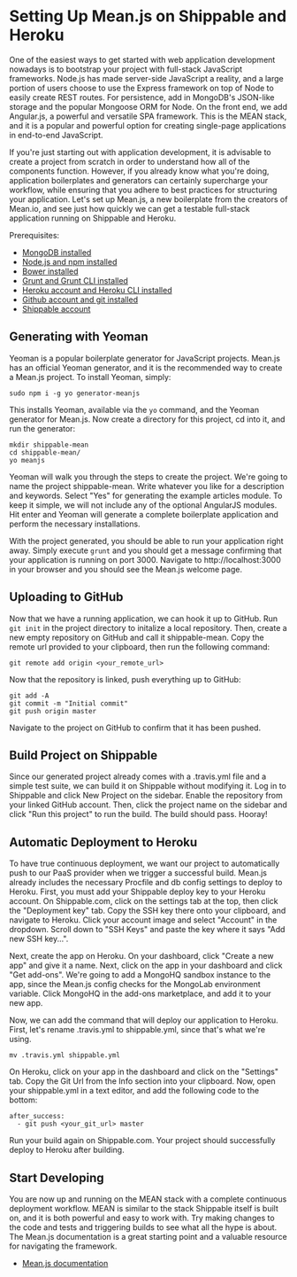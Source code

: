# Setting Up Mean.js on Shippable and Heroku

One of the easiest ways to get started with web application development nowadays is to bootstrap your project with full-stack JavaScript frameworks. Node.js has made server-side JavaScript a reality, and a large portion of users choose to use the Express framework on top of Node to easily create REST routes. For persistence, add in MongoDB's JSON-like storage and the popular Mongoose ORM for Node. On the front end, we add Angular.js, a powerful and versatile SPA framework. This is the MEAN stack, and it is a popular and powerful option for creating single-page applications in end-to-end JavaScript.

If you're just starting out with application development, it is advisable to create a project from scratch in order to understand how all of the components function. However, if you already know what you're doing, application boilerplates and generators can certainly supercharge your workflow, while ensuring that you adhere to best practices for structuring your application. Let's set up Mean.js, a new boilerplate from the creators of Mean.io, and see just how quickly we can get a testable full-stack application running on Shippable and Heroku.

Prerequisites:

* [MongoDB installed](http://docs.mongodb.org/manual/installation/)
* [Node.js and npm installed](http://nodejs.org/download/)
* [Bower installed](http://bower.io/)
* [Grunt and Grunt CLI installed](http://gruntjs.com/installing-grunt)
* [Heroku account and Heroku CLI installed](https://devcenter.heroku.com/articles/heroku-command)
* [Github account and git installed](https://github.com/)
* [Shippable account](https://www.shippable.com/)

## Generating with Yeoman

Yeoman is a popular boilerplate generator for JavaScript projects. Mean.js has an official Yeoman generator, and it is the recommended way to create a Mean.js project. To install Yeoman, simply:

    sudo npm i -g yo generator-meanjs

This installs Yeoman, available via the `yo` command, and the Yeoman generator for Mean.js. Now create a directory for this project, cd into it, and run the generator:

    mkdir shippable-mean
    cd shippable-mean/
    yo meanjs

Yeoman will walk you through the steps to create the project. We're going to name the project shippable-mean. Write whatever you like for a description and keywords. Select "Yes" for generating the example articles module. To keep it simple, we will not include any of the optional AngularJS modules. Hit enter and Yeoman will generate a complete boilerplate application and perform the necessary installations.

With the project generated, you should be able to run your application right away. Simply execute `grunt` and you should get a message confirming that your application is running on port 3000. Navigate to http://localhost:3000 in your browser and you should see the Mean.js welcome page.

## Uploading to GitHub

Now that we have a running application, we can hook it up to GitHub. Run `git init` in the project directory to initalize a local repository. Then, create a new empty repository on GitHub and call it shippable-mean. Copy the remote url provided to your clipboard, then run the following command:

    git remote add origin <your_remote_url>

Now that the repository is linked, push everything up to GitHub:

    git add -A
    git commit -m "Initial commit"
    git push origin master

Navigate to the project on GitHub to confirm that it has been pushed.

## Build Project on Shippable

Since our generated project already comes with a .travis.yml file and a simple test suite, we can build it on Shippable without modifying it. Log in to Shippable and click New Project on the sidebar. Enable the repository from your linked GitHub account. Then, click the project name on the sidebar and click "Run this project" to run the build. The build should pass. Hooray!

## Automatic Deployment to Heroku

To have true continuous deployment, we want our project to automatically push to our PaaS provider when we trigger a successful build. Mean.js already includes the necessary Procfile and db config settings to deploy to Heroku. First, you must add your Shippable deploy key to your Heroku account. On Shippable.com, click on the settings tab at the top, then click the "Deployment key" tab. Copy the SSH key there onto your clipboard, and navigate to Heroku. Click your account image and select "Account" in the dropdown. Scroll down to "SSH Keys" and paste the key where it says "Add new SSH key...".

Next, create the app on Heroku. On your dashboard, click "Create a new app" and give it a name. Next, click on the app in your dashboard and click "Get add-ons". We're going to add a MongoHQ sandbox instance to the app, since the Mean.js config checks for the MongoLab environment variable. Click MongoHQ in the add-ons marketplace, and add it to your new app.

Now, we can add the command that will deploy our application to Heroku. First, let's rename .travis.yml to shippable.yml, since that's what we're using.

    mv .travis.yml shippable.yml

On Heroku, click on your app in the dashboard and click on the "Settings" tab. Copy the Git Url from the Info section into your clipboard. Now, open your shippable.yml in a text editor, and add the following code to the bottom:

    after_success:
      - git push <your_git_url> master

Run your build again on Shippable.com. Your project should successfully deploy to Heroku after building.

## Start Developing

You are now up and running on the MEAN stack with a complete continuous deployment workflow. MEAN is similar to the stack Shippable itself is built on, and it is both powerful and easy to work with. Try making changes to the code and tests and triggering builds to see what all the hype is about. The Mean.js documentation is a great starting point and a valuable resource for navigating the framework.

* [Mean.js documentation](http://meanjs.org/docs.html)

